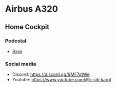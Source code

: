 # Airbus A320
## Home Cockpit

### Pedestal
- [Base](./pedestal/base)

### Social media
- Discord: https://discord.gg/9MF7dtWe
- Youtube: https://www.youtube.com/@k-jak-karol
